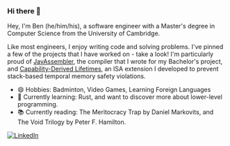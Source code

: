 ### Hi there 👋

Hey, I'm Ben (he/him/his), a software engineer with a Master's degree in Computer Science from the University of Cambridge.

Like most engineers, I enjoy writing code and solving problems. I've pinned a few of the projects that I have worked on - take a look! I'm particularly proud of [JavAssembler](https://github.com/bencole12345/JavAssembler), the compiler that I wrote for my Bachelor's project, and [Capability-Derived Lifetimes](https://github.com/bencole12345/CapabilityDerivedLifetimes), an ISA extension I developed to prevent stack-based temporal memory safety violations.

- 😄 Hobbies: Badminton, Video Games, Learning Foreign Languages
- 🌱 Currently learning: Rust, and want to discover more about lower-level programming.
- 📚 Currently reading: The Meritocracy Trap by Daniel Markovits, and The Void Trilogy by Peter F. Hamilton.

<a href="https://www.linkedin.com/in/bencole12345/"><img src="https://img.shields.io/badge/LinkedIn--_.svg?style=social&logo=linkedin" alt="LinkedIn"></a>
<!--
**bencole12345/bencole12345** is a ✨ _special_ ✨ repository because its `README.md` (this file) appears on your GitHub profile.

Here are some ideas to get you started:

- 🔭 I’m currently working on ...
- 🌱 I’m currently learning ...
- 👯 I’m looking to collaborate on ...
- 🤔 I’m looking for help with ...
- 💬 Ask me about ...
- 📫 How to reach me: ...
- 😄 Pronouns: ...
- ⚡ Fun fact: ...
-->
